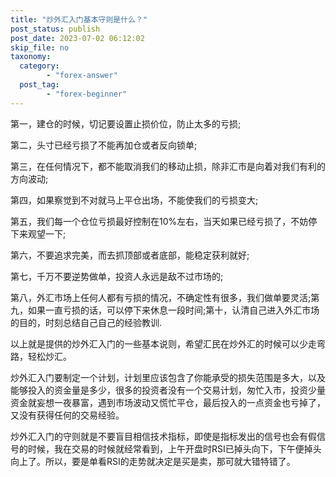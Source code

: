 ```yaml
---
title: "炒外汇入门基本守则是什么？"
post_status: publish
post_date: 2023-07-02 06:12:02
skip_file: no
taxonomy:
  category:
        - "forex-answer"
  post_tag:
        - "forex-beginner"
---
```


第一，建仓的时候，切记要设置止损价位，防止太多的亏损;

第二，头寸已经亏损了不能再加仓或者反向锁单;

第三，在任何情况下，都不能取消我们的移动止损，除非汇市是向着对我们有利的方向波动;

第四，如果察觉到不对就马上平仓出场，不能使我们的亏损变大;

第五，我们每一个仓位亏损最好控制在10%左右，当天如果已经亏损了，不妨停下来观望一下;

第六，不要追求完美，而去抓顶部或者底部，能稳定获利就好;

第七，千万不要逆势做单，投资人永远是敌不过市场的;

第八，外汇市场上任何人都有亏损的情况，不确定性有很多，我们做单要灵活;第九，如果一直亏损的话，可以停下来休息一段时间;第十，认清自己进入外汇市场的目的，时刻总结自己自己的经验教训.

以上就是提供的炒外汇入门的一些基本说则，希望汇民在炒外汇的时候可以少走弯路，轻松炒汇。

炒外汇入门要制定一个计划，计划里应该包含了你能承受的损失范围是多大，以及能够投入的资金量是多少，很多的投资者没有一个交易计划，匆忙入市，投资少量资金就妄想一夜暴富，遇到市场波动又慌忙平仓，最后投入的一点资金也亏掉了，又没有获得任何的交易经验。

炒外汇入门的守则就是不要盲目相信技术指标，即使是指标发出的信号也会有假信号的时候，我在交易的时候就经常看到，上午开盘时RSI已掉头向下，下午便掉头向上了。所以，要是单看RSI的走势就决定是买是卖，那可就大错特错了。
